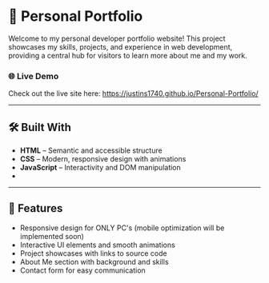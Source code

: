 # 💼 Personal Portfolio

Welcome to my personal developer portfolio website! This project showcases my skills, projects, and experience in web development, providing a central hub for visitors to learn more about me and my work.

### 🌐 Live Demo
Check out the live site here: https://justins1740.github.io/Personal-Portfolio/

---

## 🛠️ Built With

- **HTML** – Semantic and accessible structure
- **CSS** – Modern, responsive design with animations
- **JavaScript** – Interactivity and DOM manipulation
- 
---

## 🚀 Features

- Responsive design for ONLY PC's (mobile optimization will be implemented soon)
- Interactive UI elements and smooth animations
- Project showcases with links to source code
- About Me section with background and skills
- Contact form for easy communication
